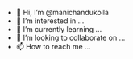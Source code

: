 - 👋 Hi, I’m @manichandukolla
- 👀 I’m interested in ...
- 🌱 I’m currently learning ...
- 💞️ I’m looking to collaborate on ...
- 📫 How to reach me ...

<!---
manichandukolla/manichandukolla is a ✨ special ✨ repository because its `README.md` (this file) appears on your GitHub profile.
You can click the Preview link to take a look at your changes.
--->
